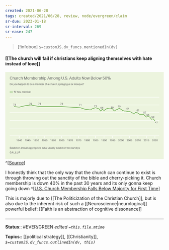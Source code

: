 ```yaml
---
created: 2021-06-28
tags: created/2021/06/28, review, node/evergreen/claim
sr-due: 2023-01-18
sr-interval: 269
sr-ease: 247
---
```

> [!infobox]
`$=customJS.dv_funcs.mentionedIn(dv)`

#### [[The church will fail if christians keep aligning themselves with hate instead of love]] 

![](00_Meta/Attachments/1mlbpqjqyuma9i2skgqowa.png)
^[[Source](https://content.gallup.com/origin/gallupinc/GallupSpaces/Production/Cms/POLL/1mlbpqjqyuma9i2skgqowa.png)]

I honestly think that the only way that the church can continue to exist is through throwing out the sanctity of the bible and cherry-picking it.  Church membership is down 40% in the past 30 years and its only gonna keep going down
^[[U.S. Church Membership Falls Below Majority for First Time](https://news.gallup.com/poll/341963/church-membership-falls-below-majority-first-time.aspx)]

This is majorly due to [[The Politicization of the Christian Church]], but is also due to the inherent risk of such a [[Neuroscience|neurological]] powerful belief: 
[[Faith is an abstraction of cognitive dissonance]]

### <hr class="footnote"/>

**Status**:: #EVER/GREEN 
*edited `=this.file.mtime`*

**Topics**:: [[political strategy]], [[Christianity]], 
*`$=customJS.dv_funcs.outlinedIn(dv, this)`*
